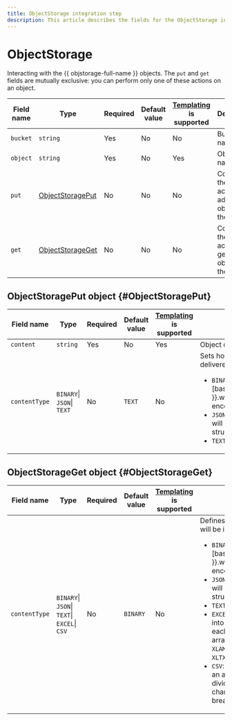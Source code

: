 ```yaml
---
title: ObjectStorage integration step
description: This article describes the fields for the ObjectStorage integration step.
---
```



# ObjectStorage

Interacting with the {{ objstorage-full-name }} objects. The `put` and `get` fields are mutually exclusive: you can perform only one of these actions on an object.

Field name | Type | Required | Default value | [Templating](../../templating.md) is supported | Description
--- | --- | --- | --- | --- | ---
`bucket` | `string` | Yes | No | No | Bucket name.
`object` | `string` | Yes | No | Yes | Object name.
`put` | [ObjectStoragePut](#ObjectStoragePut) | No | No | No | Configuring the `put` action to add the object to the bucket.
`get` | [ObjectStorageGet](#ObjectStorageGet) | No | No | No | Configuring the `get` action to get the object from the bucket.

## ObjectStoragePut object {#ObjectStoragePut}

Field name | Type | Required | Default value | [Templating](../../templating.md) is supported | Description
--- | --- | --- | --- | --- | ---
`content` | `string` | Yes | No | Yes | Object contents.
`contentType` | `BINARY`\|<br/>`JSON`\|<br/>`TEXT` | No | `TEXT` | No | Sets how to interpret the data delivered to `content`:<ul><li>`BINARY`: Set of bytes as a [base64](https://{{ lang }}.wikipedia.org/wiki/Base64)-encoded string.</li><li>`JSON`: Text containing [JSON](https://en.wikipedia.org/wiki/JSON) will be converted to a JSON structure.</li><li>`TEXT`: Text.</li></ul>

## ObjectStorageGet object {#ObjectStorageGet}

Field name | Type | Required | Default value | [Templating](../../templating.md) is supported | Description
--- | --- | --- | --- | --- | ---
`contentType` | `BINARY`\|<br/>`JSON`\|<br/>`TEXT`\| <br/>`EXCEL`\| <br/>`CSV` | No | `BINARY` | No | Defines how the object contents will be interpreted:<ul><li>`BINARY`: Set of bytes as a [base64](https://{{ lang }}.wikipedia.org/wiki/Base64)-encoded string.</li><li>`JSON`: Text containing [JSON](https://en.wikipedia.org/wiki/JSON) will be converted to a JSON structure.</li><li>`TEXT`: Text.</li><li>`EXCEL`: Text will be converted into an array of pages where each page is an array of string arrays. Supported formats: `XLAM`, `XLSM`, `XLSX`, `XLTM`, and `XLTX`.</li><li>`CSV`: Text will be converted into an array of string arrays by dividing the string at these characters: comma (`,`) and line break.</li></ul>